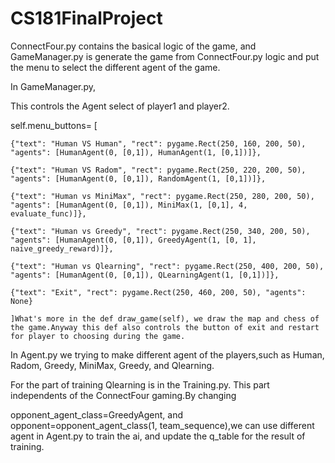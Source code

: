 # CS181FinalProject
ConnectFour.py contains the basical logic of the game, and GameManager.py is generate the game from ConnectFour.py logic and put the menu to select the different agent of the game.

In GameManager.py,

This controls the Agent select of player1 and player2.

self.menu_buttons= [

    {"text": "Human VS Human", "rect": pygame.Rect(250, 160, 200, 50), "agents": [HumanAgent(0, [0,1]), HumanAgent(1, [0,1])]},

    {"text": "Human VS Radom", "rect": pygame.Rect(250, 220, 200, 50), "agents": [HumanAgent(0, [0,1]), RandomAgent(1, [0,1])]},

    {"text": "Human vs MiniMax", "rect": pygame.Rect(250, 280, 200, 50), "agents": [HumanAgent(0, [0,1]), MiniMax(1, [0,1], 4, evaluate_func)]},

    {"text": "Human vs Greedy", "rect": pygame.Rect(250, 340, 200, 50), "agents": [HumanAgent(0, [0,1]), GreedyAgent(1, [0, 1], naive_greedy_reward)]},

    {"text": "Human vs Qlearning", "rect": pygame.Rect(250, 400, 200, 50), "agents": [HumanAgent(0, [0,1]), QLearningAgent(1, [0,1])]},

    {"text": "Exit", "rect": pygame.Rect(250, 460, 200, 50), "agents": None}

    ]What's more in the def draw_game(self), we draw the map and chess of the game.Anyway this def also controls the button of exit and restart for player to choosing during the game.

In Agent.py we trying to make different agent of the players,such as Human, Radom, Greedy, MiniMax, Greedy, and  Qlearning.

For the part of training Qlearning is in the Training.py. This part independents of the ConnectFour gaming.By changing

opponent_agent_class=GreedyAgent, and opponent=opponent_agent_class(1, team_sequence),we can use different agent in Agent.py to train the ai, and update the q_table for the result of training.
